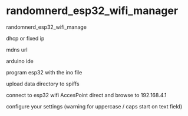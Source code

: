 # randomnerd_esp32_wifi_manager
randomnerd_esp32_wifi_manage

dhcp or fixed ip 

mdns url

arduino ide

program esp32 with the ino file

upload data directory to spiffs

connect to esp32 wifi AccesPoint direct and browse to 192.168.4.1

configure your settings  (warning for uppercase / caps start on text field)
